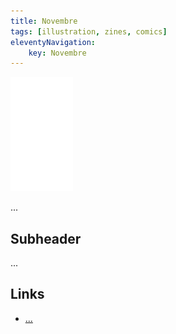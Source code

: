 ```yaml
---
title: Novembre
tags: [illustration, zines, comics]
eleventyNavigation:
	key: Novembre
---
```


![image](/img/Emblem_White_100px.png)

...

## Subheader

...

## Links
- [...]()